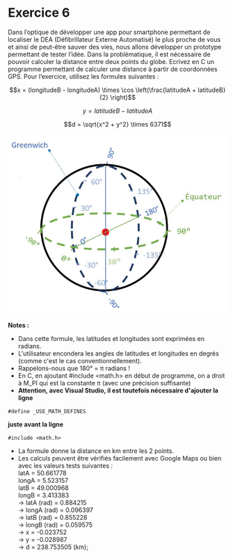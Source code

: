 # Exercice 6

Dans l’optique de développer une app pour smartphone permettant de localiser le DEA (Défibrillateur Externe Automatisé) le plus proche de vous et ainsi de peut-être sauver des vies, nous allons développer un prototype permettant de tester l’idée. Dans la problématique, il est nécessaire de pouvoir calculer la distance entre deux points du globe. Ecrivez en C un programme permettant de calculer une distance à partir de coordonnées GPS. Pour l’exercice, utilisez les formules suivantes :

```math
x = (longitudeB - longitudeA) \times \cos \left(\frac{latitudeA + latitudeB}{2} \right)
```

```math
y = latitudeB - latitudeA
```

```math
d = \sqrt{x^2 + y^2} \times 6371
```

![Latitudes et longitudes - Schéma](img/Lat_long.JPG)

**Notes :**
+ Dans cette formule, les latitudes et longitudes sont exprimées en radians.
+ L'utilisateur encondera les angles de latitudes et longitudes en degrés (comme c'est le cas conventionnellement).
+ Rappelons-nous que 180° = π radians !
+ En C, en ajoutant #include <math.h> en début de programme, on a droit à M_PI qui est la constante π (avec une précision suffisante)
+ **Attention, avec Visual Studio, il est toutefois nécessaire d'ajouter la ligne**
```
#define _USE_MATH_DEFINES
```
**juste avant la ligne**
```
#include <math.h>
```
+ La formule donne la distance en km entre les 2 points.
+ Les calculs peuvent être vérifiés facilement avec Google Maps ou bien avec les valeurs tests suivantes :<br />
    latA = 50.661778<br />
    longA = 5.523157<br />
    latB = 49.000968<br />
    longB = 3.413383<br />
    -> latA (rad) = 0.884215<br />
    -> longA (rad) = 0.096397<br />
    -> latB (rad) = 0.855228<br />
    -> longB (rad) = 0.059575<br />
    -> x = -0.023752<br />
    -> y = -0.028987<br />
    -> d = 238.753505 (km);
